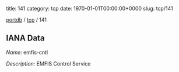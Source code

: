 title: 141
category: tcp
date: 1970-01-01T00:00:00+0000
slug: tcp/141

[portdb](/) / [tcp](/category/tcp.html) / 141


## IANA Data

_Name:_ emfis-cntl

_Description:_ EMFIS Control Service


